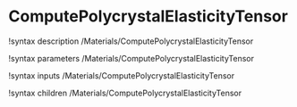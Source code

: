 <!-- MOOSE Documentation Stub: Remove this when content is added. -->

# ComputePolycrystalElasticityTensor
!syntax description /Materials/ComputePolycrystalElasticityTensor

!syntax parameters /Materials/ComputePolycrystalElasticityTensor

!syntax inputs /Materials/ComputePolycrystalElasticityTensor

!syntax children /Materials/ComputePolycrystalElasticityTensor
